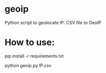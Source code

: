 # geoip
Python script to geolocate IP.
CSV file to GeoIP

# How to use:
pip install -r requirements.txt

python geoip.py IP.csv

